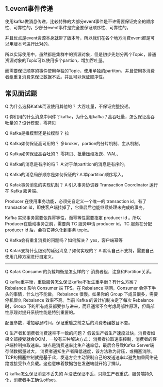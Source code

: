 
## 1.event事件传递

使用kafka做消息传递，比较特殊的大部分event事件是不许需要保证完全的顺序性、可靠性的，少部分event事件是完全要保证顺序性、可靠性的。  

并且优点是event资源本身就带了版本号，所以我们在各个地方消费event都是可以用版本号进行比对的。  

所以实际使用中。虽然都是集群中的资源对象，但是初步先划分两个Topic，普通资源对象的Topic可以使用多个partion，增加吞吐量。

而需要保证顺序的事件使用单独的Topic，使用单独的partiton，并且使用多消费者组重复消费来保证数据不丢。并且可以保证顺序性。



## 常见面试题
Q:为什么选择Kafak而没使用其他的？
大吞吐量，不保证完整投递。

Q:你们用的什么消息中间件？kafka，为什么用kafka？高吞吐量，怎么保证高吞吐量的？设计模型，零拷贝

Q:Kafka是推模型还是拉模型？
拉

Q:Kafka如何保证高可用的？
多broker，partion的分片机制、主从机制。

Q:Kafka如何保证高吞吐的？
零拷贝、批量压缩发送、WAL、

Q:Kafka的消息是有序的吗？
A:对于单partition的消息是有序的。

Q:Kafka的消息局部顺序是如何保证的?
A:单partition顺序写入。

Q:Kafak事务消息的实现机制？
A:引入事务协调器 Transaction Coordinator 运行在 Kafka 服务端。

Producer 在使用事务功能，必须先自定义一个唯一的 transaction id。有了 transaction id，即使客户端挂掉了，它重启后也能继续处理未完成的事务。

Kafka 实现事务需要依靠幂等性，而幂等性需要指定 producer id 。所以Producer在启动事务之前，需要向 TC 服务申请 producer id。TC 服务在分配 producer id 后，会将它持久化到事务 topic。

Q:Kafka会有重复消费的问题吗？如何解决？
yes，客户端幂等

Q:Kafak支持什么级别的延迟消息？如何实现的？
A:默认自己不支持，需要自己使用几种方案进行自定义。

---
Q:Kafak Consumer的负载均衡是怎么样的？
消费者组，注意和Partition关系。


Q:kafka重平衡，重启服务怎么保证kafka不发生重平衡？有什么方案？
Rebalance 影响 Consumer 端 TPS。在 Rebalance 期间，Consumer 会停下手头的事情，什么也不能做。
Rebalance 很慢。如果你的 Group 下成员很多，需要停机很久
Rebalance 效率不高。当前 Kafka 的设计机制决定了每次 Rebalance 时，Group 下的所有成员都要参与进来，而且通常不会考虑局部性原理，但局部性原理对提升系统性能是特别重要的。

配置参数，增加容忍时间，保证重启之前之后的消费者组数目不变。

Q:生产者和消费者消费速率不一致的问题？
假设生产者生产速度过快，消费者如果全部接受就会OOM，一般有三种解决方式：
消费者拉取速率控制，消费者的客户端控制拉取速率。缺点是消费速率比生产速率低，最后会导致Kafka Server端存储数据量过大。
消费者通知生产者降低速度，该方法称为背压，或拥塞消除。TCP的拥塞控制就是基于此，发送方会主动限制自己的发送速率以避免加重网络链路或接受节点负载。这也意味着数据包在发送端就开始了排队。 


Q:kafka怎么保证消息不丢失的
A:没法保证不丢，只能生产者重试，服务端持久化，消费者手工确认offset。
